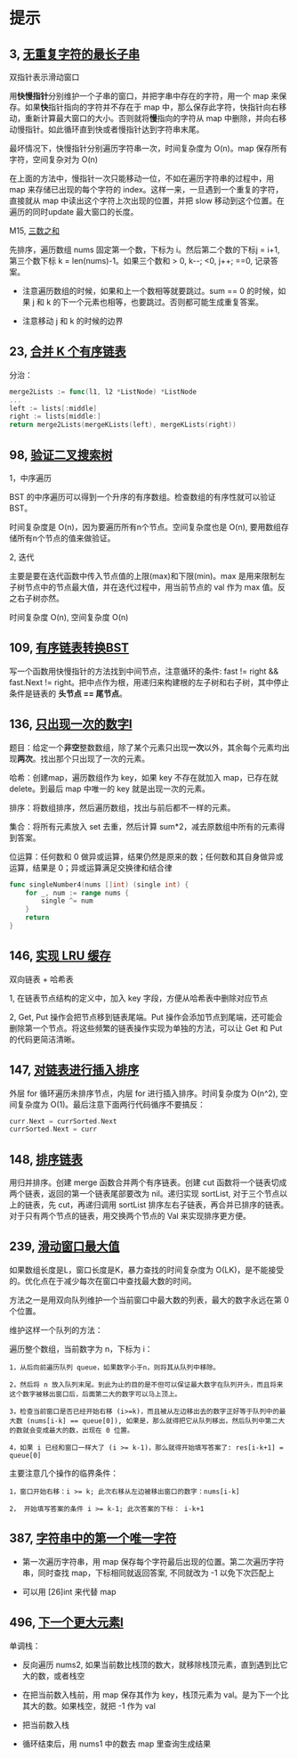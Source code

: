 # 提示

## 3, [无重复字符的最长子串](https://leetcode-cn.com/problems/longest-substring-without-repeating-characters/)

双指针表示滑动窗口

用**快慢指针**分别维护一个子串的窗口，并把字串中存在的字符，用一个 map 来保存。如果**快**指针指向的字符并不存在于 map 中，那么保存此字符，快指针向右移动，重新计算最大窗口的大小。否则就将**慢**指向的字符从 map 中删除，并向右移动慢指针。如此循环直到快或者慢指针达到字符串末尾。

最坏情况下，快慢指针分别遍历字符串一次，时间复杂度为 O(n)。map 保存所有字符，空间复杂对为 O(n)

在上面的方法中，慢指针一次只能移动一位，不如在遍历字符串的过程中，用 map 来存储已出现的每个字符的 index。这样一来，一旦遇到一个重复的字符，直接就从 map 中读出这个字符上次出现的位置，并把 slow 移动到这个位置。在遍历的同时update 最大窗口的长度。

M15, [三数之和](https://leetcode-cn.com/problems/3sum/)

先排序，遍历数组 nums 固定第一个数，下标为 i。然后第二个数的下标j = i+1, 第三个数下标 k = len(nums)-1。如果三个数和 > 0, k--; <0, j++; ==0, 记录答案。

- 注意遍历数组的时候，如果和上一个数相等就要跳过。sum == 0 的时候，如果 j 和 k 的下一个元素也相等，也要跳过。否则都可能生成重复答案。

- 注意移动 j 和 k 的时候的边界

## 23, [合并 K 个有序链表](https://leetcode-cn.com/problems/merge-k-sorted-lists/)

分治：

```go
merge2Lists := func(l1, l2 *ListNode) *ListNode 
...
left := lists[:middle]
right := lists[middle:]
return merge2Lists(mergeKLists(left), mergeKLists(right))
```

## 98, [验证二叉搜索树](https://leetcode-cn.com/problems/validate-binary-search-tree/)

1，中序遍历

BST 的中序遍历可以得到一个升序的有序数组。检查数组的有序性就可以验证BST。

时间复杂度是 O(n)，因为要遍历所有n个节点。空间复杂度也是 O(n), 要用数组存储所有n个节点的值来做验证。

2, 迭代

主要是要在迭代函数中传入节点值的上限(max)和下限(min)。max 是用来限制左子树节点中的节点最大值，并在迭代过程中，用当前节点的 val 作为 max 值。反之右子树亦然。

时间复杂度 O(n), 空间复杂度 O(n)

## 109, [有序链表转换BST](https://leetcode-cn.com/problems/convert-sorted-list-to-binary-search-tree/)

写一个函数用快慢指针的方法找到中间节点，注意循环的条件: fast != right && fast.Next != right。把中点作为根，用递归来构建根的左子树和右子树，其中停止条件是链表的 **头节点 == 尾节点**。

## 136, [只出现一次的数字I](https://leetcode-cn.com/problems/single-number/)

题目：给定一个**非空**整数数组，除了某个元素只出现**一次**以外，其余每个元素均出现**两次**。找出那个只出现了一次的元素。

哈希：创建map，遍历数组作为 key，如果 key 不存在就加入 map，已存在就 delete。到最后 map 中唯一的 key 就是出现一次的元素。

排序：将数组排序，然后遍历数组，找出与前后都不一样的元素。

集合：将所有元素放入 set 去重，然后计算 sum*2，减去原数组中所有的元素得到答案。

位运算：任何数和 0 做异或运算，结果仍然是原来的数；任何数和其自身做异或运算，结果是 0；异或运算满足交换律和结合律

```go
func singleNumber4(nums []int) (single int) {
    for _, num := range nums {
        single ^= num
    }
    return
}
```

## 146, [实现 LRU 缓存](https://leetcode-cn.com/problems/lru-cache/)

双向链表 + 哈希表

1, 在链表节点结构的定义中，加入 key 字段，方便从哈希表中删除对应节点

2, Get, Put 操作会把节点移到链表尾端。Put 操作会添加节点到尾端，还可能会删除第一个节点。将这些频繁的链表操作实现为单独的方法，可以让 Get 和 Put 的代码更简洁清晰。

## 147, [对链表进行插入排序](https://leetcode-cn.com/problems/insertion-sort-list/)

外层 for 循环遍历未排序节点，内层 for 进行插入排序。时间复杂度为 O(n^2), 空间复杂度为 O(1)。最后注意下面两行代码循序不要搞反：

```go
curr.Next = currSorted.Next
currSorted.Next = curr
```

## 148, [排序链表](https://leetcode-cn.com/problems/sort-list/)

用归并排序。创建 merge 函数合并两个有序链表。创建 cut 函数将一个链表切成两个链表，返回的第一个链表尾部要改为 nil。递归实现 sortList, 对于三个节点以上的链表，先 cut，再递归调用 sortList 排序左右子链表，再合并已排序的链表。对于只有两个节点的链表，用交换两个节点的 Val 来实现排序更方便。

## 239, [滑动窗口最大值](https://leetcode-cn.com/problems/sliding-window-maximum/)

如果数组长度是L，窗口长度是K，暴力查找的时间复杂度为 O(LK)，是不能接受的。优化点在于减少每次在窗口中查找最大数的时间。

方法之一是用双向队列维护一个当前窗口中最大数的列表，最大的数字永远在第 0 个位置。

维护这样一个队列的方法：

遍历整个数组，当前数字为 n，下标为 i：

```text
1，从后向前遍历队列 queue，如果数字小于n，则将其从队列中移除。

2，然后将 n 放入队列末尾。到此为止的目的是不但可以保证最大数字在队列开头，而且将来这个数字被移出窗口后，后面第二大的数字可以马上顶上。

3，检查当前窗口是否已经开始右移 (i>=k)，而且被从左边移出去的数字正好等于队列中的最大数 (nums[i-k] == queue[0]), 如果是，那么就得把它从队列移出，然后队列中第二大的数就会变成最大的数，出现在 0 位置。

4，如果 i 已经和窗口一样大了 (i >= k-1)，那么就得开始填写答案了: res[i-k+1] = queue[0]
```

主要注意几个操作的临界条件：

```text
1，窗口开始右移：i >= k; 此次右移从左边被移出窗口的数字：nums[i-k]

2， 开始填写答案的条件 i >= k-1; 此次答案的下标： i-k+1
```

## 387, [字符串中的第一个唯一字符](https://leetcode-cn.com/problems/first-unique-character-in-a-string/)

- 第一次遍历字符串，用 map 保存每个字符最后出现的位置。第二次遍历字符串，同时查找 map，下标相同就返回答案, 不同就改为 -1 以免下次匹配上

- 可以用 [26]int 来代替 map

## 496, [下一个更大元素I](https://leetcode-cn.com/problems/next-greater-element-i/)

单调栈：

- 反向遍历 nums2, 如果当前数比栈顶的数大，就移除栈顶元素，直到遇到比它大的数，或者栈空

- 在把当前数入栈前，用 map 保存其作为 key，栈顶元素为 val。是为下一个比其大的数。如果栈空，就把 -1 作为 val

- 把当前数入栈

- 循环结束后，用 nums1 中的数去 map 里查询生成结果
